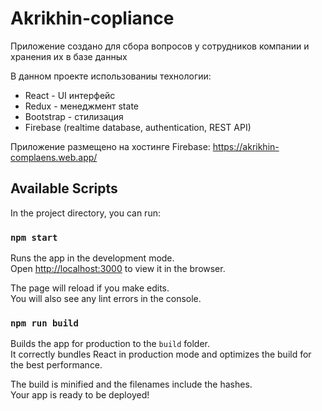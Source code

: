# Akrikhin-copliance

Приложение создано для сбора вопросов у сотрудников компании и хранения их в базе данных

В данном проекте использованиы технологии:
- React - UI интерфейс
- Redux - менеджмент state
- Bootstrap - стилизация
- Firebase (realtime database, authentication, REST API)

Приложение размещено на хостинге Firebase:
https://akrikhin-complaens.web.app/

## Available Scripts

In the project directory, you can run:

### `npm start`

Runs the app in the development mode.\
Open [http://localhost:3000](http://localhost:3000) to view it in the browser.

The page will reload if you make edits.\
You will also see any lint errors in the console.

### `npm run build`

Builds the app for production to the `build` folder.\
It correctly bundles React in production mode and optimizes the build for the best performance.

The build is minified and the filenames include the hashes.\
Your app is ready to be deployed!



